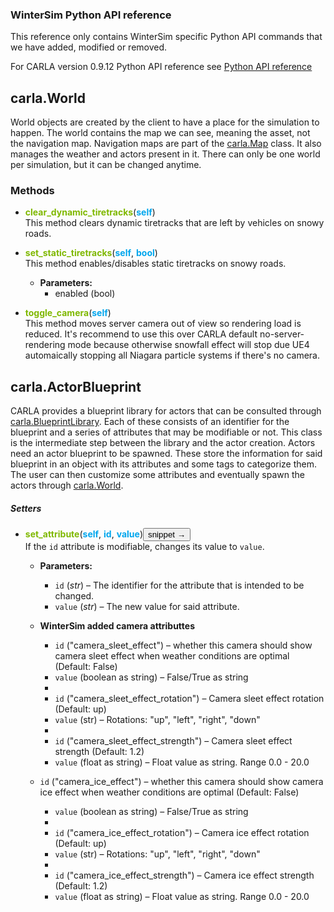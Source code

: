 ### WinterSim Python API reference
This reference only contains WinterSim specific Python API commands that we have added, modified or removed.

For CARLA version 0.9.12 Python API reference see [Python API reference](https://carla.readthedocs.io/en/0.9.12/python_api/)

## carla.World<a name="carla.World"></a>
World objects are created by the client to have a place for the simulation to happen. The world contains the map we can see, meaning the asset, not the navigation map. Navigation maps are part of the [carla.Map](https://carla.readthedocs.io/en/latest/python_api/#carlamap) class. It also manages the weather and actors present in it. There can only be one world per simulation, but it can be changed anytime.  

### Methods

- <a name="carla.World.clear_dynamic_tiretracks"></a>**<font color="#7fb800">clear_dynamic_tiretracks</font>**(<font color="#00a6ed">**self**</font>)  
This method clears dynamic tiretracks that are left by vehicles on snowy roads.
</font>

- <a name="carla.set_static_tiretracks"></a>**<font color="#7fb800">set_static_tiretracks</font>**(<font color="#00a6ed">**self**</font>, <font color="#00a6ed">**bool**</font>)    
This method enables/disables static tiretracks on snowy roads.
    - **Parameters:**
        - enabled (bool)
        
- <a name="carla.World.toggle_cameras"></a>**<font color="#7fb800">toggle_camera</font>**(<font color="#00a6ed">**self**</font>)  
This method moves server camera out of view so rendering load is reduced. It's recommend to use this over CARLA default no-server-rendering mode because otherwise snowfall effect will stop due UE4 automaically stopping all Niagara particle systems if there's no camera.
</font>

## carla.ActorBlueprint<a name="carla.ActorBlueprint"></a>
CARLA provides a blueprint library for actors that can be consulted through [carla.BlueprintLibrary](#carla.BlueprintLibrary). Each of these consists of an identifier for the blueprint and a series of attributes that may be modifiable or not. This class is the intermediate step between the library and the actor creation. Actors need an actor blueprint to be spawned. These store the information for said blueprint in an object with its attributes and some tags to categorize them. The user can then customize some attributes and eventually spawn the actors through [carla.World](#carla.World).  


##### Setters
- <a name="carla.ActorBlueprint.set_attribute"></a>**<font color="#7fb800">set_attribute</font>**(<font color="#00a6ed">**self**</font>, <font color="#00a6ed">**id**</font>, <font color="#00a6ed">**value**</font>)<button class="SnipetButton" id="carla.ActorBlueprint.set_attribute-snipet_button">snippet &rarr;</button>  
If the `id` attribute is modifiable, changes its value to `value`.  
    - **Parameters:**
        - `id` (_str_) – The identifier for the attribute that is intended to be changed.  
        - `value` (_str_) – The new value for said attribute.  
    - **WinterSim added camera attributtes**
        - `id` ("camera_sleet_effect") – whether this camera should show camera sleet effect when weather conditions are optimal (Default: False)
        - `value` (boolean as string) – False/True as string
        -
        - `id` ("camera_sleet_effect_rotation") – Camera sleet effect rotation (Default: up)
        - `value` (str) – Rotations: "up", "left", "right", "down"
        -
        - `id` ("camera_sleet_effect_strength") – Camera sleet effect strength (Default: 1.2)
        - `value` (float as string) – Float value as string. Range 0.0 - 20.0

	- `id` ("camera_ice_effect") – whether this camera should show camera ice effect when weather conditions are optimal (Default: False)
        - `value` (boolean as string) – False/True as string
        -
        - `id` ("camera_ice_effect_rotation") – Camera ice effect rotation (Default: up)
        - `value` (str) – Rotations: "up", "left", "right", "down"
        -
        - `id` ("camera_ice_effect_strength") – Camera ice effect strength (Default: 1.2)
        - `value` (float as string) – Float value as string. Range 0.0 - 20.0
